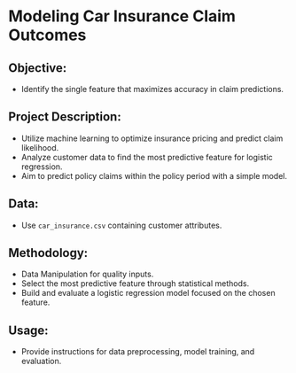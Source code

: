 # Modeling Car Insurance Claim Outcomes


## Objective: 
  - Identify the single feature that maximizes accuracy in claim predictions.

## Project Description: 
  - Utilize machine learning to optimize insurance pricing and predict claim likelihood.
  - Analyze customer data to find the most predictive feature for logistic regression.
  - Aim to predict policy claims within the policy period with a simple model.

## Data: 
  - Use `car_insurance.csv` containing customer attributes.

## Methodology: 
  - Data Manipulation for quality inputs.
  - Select the most predictive feature through statistical methods.
  - Build and evaluate a logistic regression model focused on the chosen feature.

## Usage: 
  - Provide instructions for data preprocessing, model training, and evaluation.